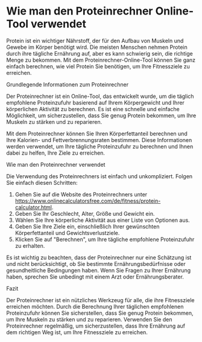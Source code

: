 Wie man den Proteinrechner Online-Tool verwendet
================================================

Protein ist ein wichtiger Nährstoff, der für den Aufbau von Muskeln und Gewebe im Körper benötigt wird. Die meisten Menschen nehmen Protein durch ihre tägliche Ernährung auf, aber es kann schwierig sein, die richtige Menge zu bekommen. Mit dem Proteinrechner-Online-Tool können Sie ganz einfach berechnen, wie viel Protein Sie benötigen, um Ihre Fitnessziele zu erreichen.

Grundlegende Informationen zum Proteinrechner

Der Proteinrechner ist ein Online-Tool, das entwickelt wurde, um die täglich empfohlene Proteinzufuhr basierend auf Ihrem Körpergewicht und Ihrer körperlichen Aktivität zu berechnen. Es ist eine schnelle und einfache Möglichkeit, um sicherzustellen, dass Sie genug Protein bekommen, um Ihre Muskeln zu stärken und zu reparieren.

Mit dem Proteinrechner können Sie Ihren Körperfettanteil berechnen und Ihre Kalorien- und Fettverbrennungsraten bestimmen. Diese Informationen werden verwendet, um Ihre tägliche Proteinzufuhr zu berechnen und Ihnen dabei zu helfen, Ihre Ziele zu erreichen.

Wie man den Proteinrechner verwendet

Die Verwendung des Proteinrechners ist einfach und unkompliziert. Folgen Sie einfach diesen Schritten:

1. Gehen Sie auf die Website des Proteinrechners unter <https://www.onlinecalculatorsfree.com/de/fitness/protein-calculator.html>.
2. Geben Sie Ihr Geschlecht, Alter, Größe und Gewicht ein.
3. Wählen Sie Ihre körperliche Aktivität aus einer Liste von Optionen aus.
4. Geben Sie Ihre Ziele ein, einschließlich Ihrer gewünschten Körperfettanteil und Gewichtsverlustziele.
5. Klicken Sie auf "Berechnen", um Ihre tägliche empfohlene Proteinzufuhr zu erhalten.

Es ist wichtig zu beachten, dass der Proteinrechner nur eine Schätzung ist und nicht berücksichtigt, ob Sie bestimmte Ernährungsbedürfnisse oder gesundheitliche Bedingungen haben. Wenn Sie Fragen zu Ihrer Ernährung haben, sprechen Sie unbedingt mit einem Arzt oder Ernährungsberater.

Fazit

Der Proteinrechner ist ein nützliches Werkzeug für alle, die ihre Fitnessziele erreichen möchten. Durch die Berechnung Ihrer täglichen empfohlenen Proteinzufuhr können Sie sicherstellen, dass Sie genug Protein bekommen, um Ihre Muskeln zu stärken und zu reparieren. Verwenden Sie den Proteinrechner regelmäßig, um sicherzustellen, dass Ihre Ernährung auf dem richtigen Weg ist, um Ihre Fitnessziele zu erreichen.